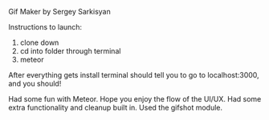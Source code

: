 Gif Maker 
by Sergey Sarkisyan

Instructions to launch:
1. clone down
2. cd into folder through terminal
3. meteor

After everything gets install terminal should
tell you to go to localhost:3000, and you should!

Had some fun with Meteor. 
Hope you enjoy the flow of the UI/UX. 
Had some extra functionality and cleanup built in.
Used the gifshot module.
